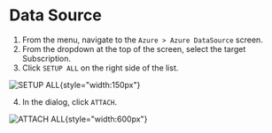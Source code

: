 # Data Source

1. From the menu, navigate to the `Azure > Azure DataSource` screen.
2. From the dropdown at the top of the screen, select the target Subscription.
3. Click `SETUP ALL` on the right side of the list.

![SETUP ALL](/img/azure/setup_all.png){style="width:150px"}

4. In the dialog, click `ATTACH`.

![ATTACH ALL](/img/azure/attach_all.png){style="width:600px"}
